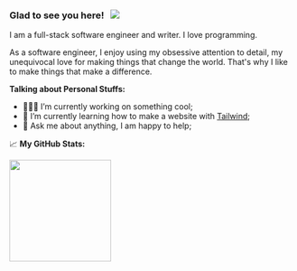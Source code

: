 ### Glad to see you here! &nbsp; ![](https://visitor-badge.glitch.me/badge?page_id=Blasix.Blasix)

I am a full-stack software engineer and writer. I love programming.

As a software engineer, I enjoy using my obsessive attention to detail, my unequivocal love for making things that change the world. That's why I like to make things that make a difference.

<!-- <img align="right" alt="GIF" src="https://github.com/Gapur/Gapur/blob/master/coding.gif?raw=true" width="408" height="318" /> -->

**Talking about Personal Stuffs:**

- 👨🏻‍💻 I’m currently working on something cool;
- 🚀 I’m currently learning how to make a website with [Tailwind](https://tailwindcss.com/);
- 💬 Ask me about anything, I am happy to help;

 📈 **My GitHub Stats:**

<p>
  <img height="180em" src="https://github-readme-stats.vercel.app/api?username=Blasix&show_icons=true&hide_border=true&&count_private=true&include_all_commits=true" />
